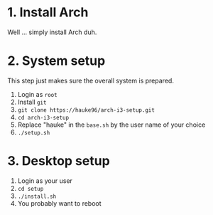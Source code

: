 # 1. Install Arch

Well ... simply install Arch duh.

# 2. System setup

This step just makes sure the overall system is prepared.

1. Login as `root`
2. Install `git`
3. `git clone https://hauke96/arch-i3-setup.git`
4. `cd arch-i3-setup`
5. Replace "hauke" in the `base.sh` by the user name of your choice
6. `./setup.sh`

# 3. Desktop setup

1. Login as your user
2. `cd setup`
3. `./install.sh`
4. You probably want to reboot

